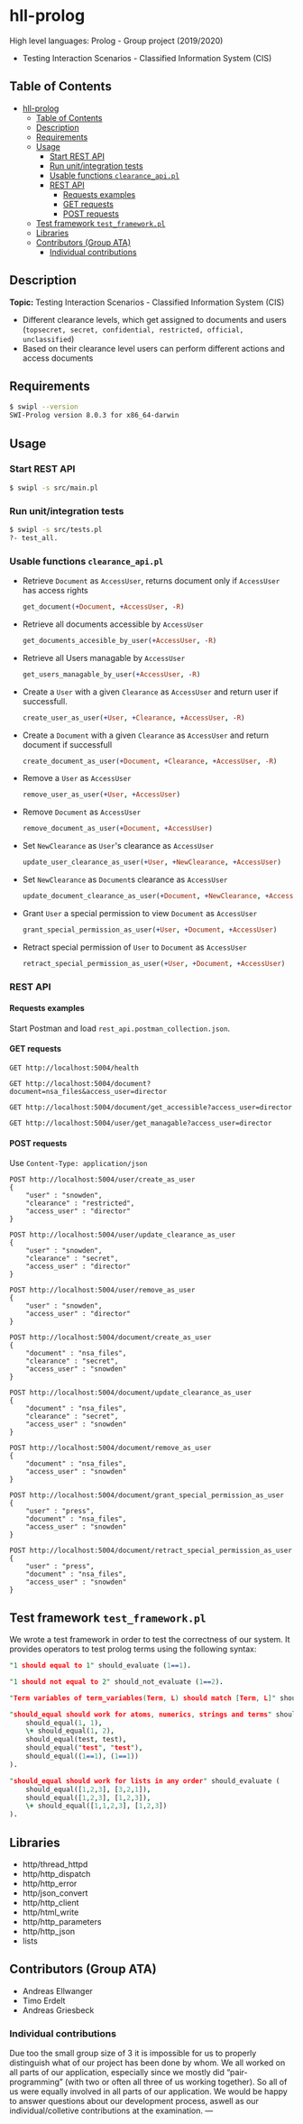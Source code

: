 # hll-prolog
High level languages: Prolog - Group project (2019/2020)

- Testing Interaction Scenarios - Classified Information System (CIS)

## Table of Contents
- [hll-prolog](#hll-prolog)
  - [Table of Contents](#table-of-contents)
  - [Description](#description)
  - [Requirements](#requirements)
  - [Usage](#usage)
    - [Start REST API](#start-rest-api)
    - [Run unit/integration tests](#run-unitintegration-tests)
    - [Usable functions `clearance_api.pl`](#usable-functions-clearance_apipl)
    - [REST API](#rest-api)
      - [Requests examples](#requests-examples)
      - [GET requests](#get-requests)
      - [POST requests](#post-requests)
  - [Test framework `test_framework.pl`](#test-framework-test_frameworkpl)
  - [Libraries](#libraries)
  - [Contributors (Group ATA)](#contributors-group-ata)
    - [Individual contributions](#individual-contributions)

## Description

**Topic:** Testing Interaction Scenarios - Classified Information System (CIS)

- Different clearance levels, which get assigned to documents and users (`topsecret, secret, confidential, restricted, official, unclassified`)
- Based on their clearance level users can perform different actions and access documents

## Requirements

```bash
$ swipl --version
SWI-Prolog version 8.0.3 for x86_64-darwin
```

## Usage

### Start REST API
```bash
$ swipl -s src/main.pl
```

### Run unit/integration tests
```bash
$ swipl -s src/tests.pl
?- test_all.
```

### Usable functions `clearance_api.pl`

- Retrieve `Document` as `AccessUser`, returns document only if `AccessUser` has access rights
    ```prolog
    get_document(+Document, +AccessUser, -R)
    ``` 
- Retrieve all documents accessible by `AccessUser`
    ```prolog
    get_documents_accesible_by_user(+AccessUser, -R)
    ```
- Retrieve all Users managable by `AccessUser`
    ```prolog
    get_users_managable_by_user(+AccessUser, -R)
    ```
- Create a `User` with a given `Clearance` as `AccessUser` and return user if successfull.
    ```prolog
    create_user_as_user(+User, +Clearance, +AccessUser, -R)
    ``` 
- Create a `Document` with a given `Clearance` as `AccessUser` and return document if successfull
    ```prolog
    create_document_as_user(+Document, +Clearance, +AccessUser, -R)
    ```
- Remove a `User` as `AccessUser`
    ```prolog
    remove_user_as_user(+User, +AccessUser)
    ``` 
- Remove `Document` as `AccessUser`
    ```prolog
    remove_document_as_user(+Document, +AccessUser)
    ``` 
- Set `NewClearance` as `User`'s clearance as `AccessUser`
    ```prolog
    update_user_clearance_as_user(+User, +NewClearance, +AccessUser)
    ``` 
- Set `NewClearance` as `Document`s clearance as `AccessUser`
    ```prolog
    update_document_clearance_as_user(+Document, +NewClearance, +AccessUser)
    ``` 
- Grant `User` a special permission to view `Document` as `AccessUser`
    ```prolog
    grant_special_permission_as_user(+User, +Document, +AccessUser)
    ``` 
- Retract special permission of `User` to `Document` as `AccessUser`
    ```prolog
    retract_special_permission_as_user(+User, +Document, +AccessUser)
    ``` 

### REST API

#### Requests examples

Start Postman and load `rest_api.postman_collection.json`.

#### GET requests

```jsonld
GET http://localhost:5004/health
```
```jsonld
GET http://localhost:5004/document?document=nsa_files&access_user=director
```
```jsonld
GET http://localhost:5004/document/get_accessible?access_user=director
```
```jsonld
GET http://localhost:5004/user/get_managable?access_user=director
```

#### POST requests
Use `Content-Type: application/json`

```jsonld
POST http://localhost:5004/user/create_as_user
{
    "user" : "snowden",
    "clearance" : "restricted",
    "access_user" : "director"
}
```

```jsonld
POST http://localhost:5004/user/update_clearance_as_user
{
    "user" : "snowden",
    "clearance" : "secret",
    "access_user" : "director"
}
```

```jsonld
POST http://localhost:5004/user/remove_as_user
{
    "user" : "snowden",
    "access_user" : "director"
}
```

```jsonld
POST http://localhost:5004/document/create_as_user
{
    "document" : "nsa_files",
    "clearance" : "secret",
    "access_user" : "snowden"
}
```

```jsonld
POST http://localhost:5004/document/update_clearance_as_user
{
    "document" : "nsa_files",
    "clearance" : "secret",
    "access_user" : "snowden"
}
```

```jsonld
POST http://localhost:5004/document/remove_as_user
{
    "document" : "nsa_files",
    "access_user" : "snowden"
}
```

```jsonld
POST http://localhost:5004/document/grant_special_permission_as_user
{ 
    "user" : "press",
    "document" : "nsa_files",
    "access_user" : "snowden"
}
```

```jsonld
POST http://localhost:5004/document/retract_special_permission_as_user
{
    "user" : "press", 
    "document" : "nsa_files",
    "access_user" : "snowden"
}
```

## Test framework `test_framework.pl`

We wrote a test framework in order to test the correctness of our system. It provides operators to test prolog terms using the following syntax:

```prolog
"1 should equal to 1" should_evaluate (1==1).
```
```prolog
"1 should not equal to 2" should_not_evaluate (1==2).
```
```prolog
"Term variables of term_variables(Term, L) should match [Term, L]" should_evaluate term_variables(term_variables(_,_),_) to [Term, L].
```
```prolog
"should_equal should work for atoms, numerics, strings and terms" should_evaluate (
    should_equal(1, 1),
    \+ should_equal(1, 2),
    should_equal(test, test),
    should_equal("test", "test"),
    should_equal((1==1), (1==1))
).
  ```
```prolog   
"should_equal should work for lists in any order" should_evaluate (
    should_equal([1,2,3], [3,2,1]),
    should_equal([1,2,3], [1,2,3]),
    \+ should_equal([1,1,2,3], [1,2,3])
).

```

## Libraries

- http/thread_httpd
- http/http_dispatch
- http/http_error
- http/json_convert
- http/http_client
- http/html_write
- http/http_parameters
- http/http_json
- lists

## Contributors (Group ATA)

- Andreas Ellwanger
- Timo Erdelt
- Andreas Griesbeck

### Individual contributions

Due too the small group size of 3 it is impossible for us to properly distinguish what of our project has been done by whom. We all worked on all parts of our application, especially since we mostly did “pair-programming” (with two or often all three of us working together). So all of us were equally involved in all parts of our application.
We would be happy to answer questions about our development process, aswell as our individual/colletive contributions at the examination.
––
